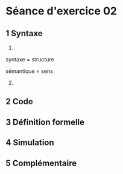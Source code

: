 Séance d'exercice 02
=========
1 Syntaxe
---
1.

syntaxe = structure

sémantique = sens

2.



2 Code
---

3 Définition formelle
---
4 Simulation
---
5 Complémentaire
---
